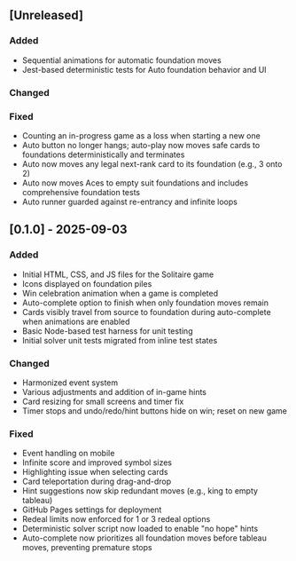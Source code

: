 ## [Unreleased]

### Added

- Sequential animations for automatic foundation moves
- Jest-based deterministic tests for Auto foundation behavior and UI

### Changed

### Fixed

- Counting an in-progress game as a loss when starting a new one
- Auto button no longer hangs; auto-play now moves safe cards to foundations deterministically and terminates
- Auto now moves any legal next-rank card to its foundation (e.g., 3 onto 2)
- Auto now moves Aces to empty suit foundations and includes comprehensive foundation tests
- Auto runner guarded against re-entrancy and infinite loops

## [0.1.0] - 2025-09-03

### Added
- Initial HTML, CSS, and JS files for the Solitaire game
- Icons displayed on foundation piles
- Win celebration animation when a game is completed
- Auto-complete option to finish when only foundation moves remain
- Cards visibly travel from source to foundation during auto-complete when animations are enabled
- Basic Node-based test harness for unit testing
- Initial solver unit tests migrated from inline test states

### Changed
- Harmonized event system
- Various adjustments and addition of in-game hints
- Card resizing for small screens and timer fix
- Timer stops and undo/redo/hint buttons hide on win; reset on new game

### Fixed
- Event handling on mobile
- Infinite score and improved symbol sizes
- Highlighting issue when selecting cards
- Card teleportation during drag-and-drop
- Hint suggestions now skip redundant moves (e.g., king to empty tableau)
- GitHub Pages settings for deployment
- Redeal limits now enforced for 1 or 3 redeal options
- Deterministic solver script now loaded to enable "no hope" hints
- Auto-complete now prioritizes all foundation moves before tableau moves, preventing premature stops
